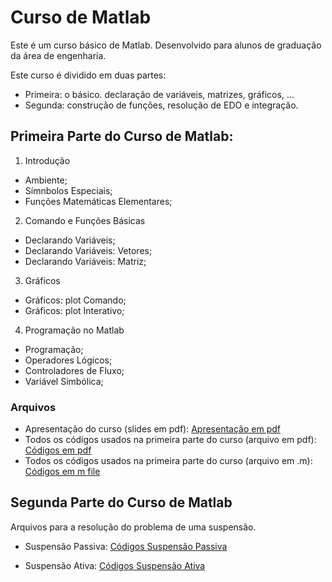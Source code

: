 
# Curso de Matlab
Este é um curso básico de Matlab. Desenvolvido para alunos de graduação da área de engenharia.

Este curso é dividido em duas partes:
- Primeira: o básico. declaração de variáveis, matrizes, gráficos, ...
- Segunda: construção de funções, resolução de EDO e integração.


## **Primeira Parte do Curso de Matlab:**

1. Introdução
  - Ambiente;
  - Símnbolos Especiais;
  - Funções Matemáticas Elementares;

2. Comando e Funções Básicas
  - Declarando Variáveis;
  - Declarando Variáveis: Vetores;
  - Declarando Variáveis: Matriz;
  
3. Gráficos
  - Gráficos: plot Comando;
  - Gráficos: plot Interativo;

4. Programação no Matlab
  - Programação;
  - Operadores Lógicos;
  - Controladores de Fluxo;
  - Variável Simbólica;

### **Arquivos**
- Apresentação do curso (slides em pdf): [Apresentação em pdf](https://github.com/reginaldocardoso/Matlab/blob/master/Apresenta%C3%A7%C3%A3o.pdf)
- Todos os códigos usados na primeira parte do curso (arquivo em pdf): [Códigos em pdf](https://github.com/reginaldocardoso/Matlab/blob/master/Codigos.pdf)
- Todos os códigos usados na primeira parte do curso (arquivo em .m): [Códigos em m file](https://github.com/reginaldocardoso/Matlab/blob/master/codigos_parte_I.m)

## **Segunda Parte do Curso de Matlab**

Arquivos para a resolução do problema de uma suspensão.

- Suspensão Passiva: [Códigos Suspensão Passiva](https://github.com/reginaldocardoso/Matlab/blob/master/SUSPENSAO_PASSIVA)

- Suspensão Ativa: [Códigos Suspensão Ativa](https://github.com/reginaldocardoso/Matlab/blob/master/SUSPENSAO_ATIVA)
